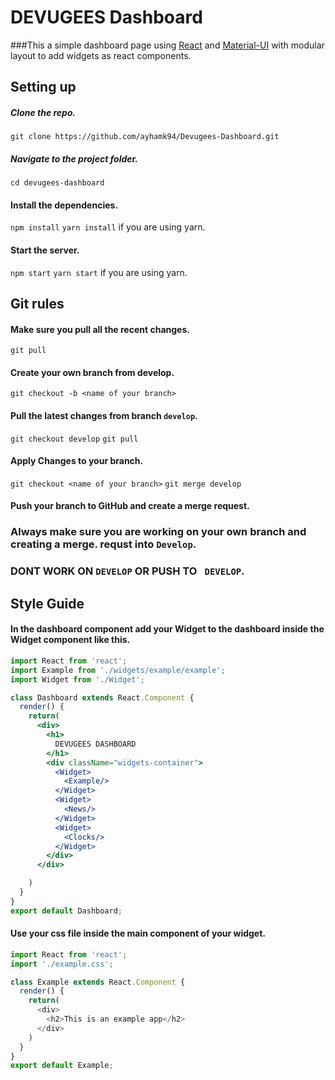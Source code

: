 # DEVUGEES  Dashboard
###This a simple dashboard page using [React](https://reactjs.org/) and [Material-UI](http://www.material-ui.com/#/) with modular layout to add widgets as react components.


## Setting up
##### Clone the repo.
`git clone https://github.com/ayhamk94/Devugees-Dashboard.git`
##### Navigate to the project folder.
`cd devugees-dashboard`
#### Install the dependencies.
`npm install`
`yarn install` if you are using yarn.


#### Start the server.
`npm start`
`yarn start` if you are using yarn.
## Git rules
#### Make sure you pull all the recent changes.
`git pull`
#### Create your own branch from develop.
`git checkout -b <name of your branch>`

#### Pull the latest changes from branch `develop`.
`git checkout develop`
`git pull`
#### Apply Changes to your branch.
`git checkout <name of your branch>`
`git merge develop`
#### Push your branch to GitHub and create a merge request.

### Always make sure you are working on your own branch and creating a merge. requst into `Develop`.
### DONT WORK ON `DEVELOP` OR PUSH TO ` DEVELOP`.



## Style Guide
#### In the dashboard component add your Widget to the dashboard inside the Widget component like this.
``` jsx
import React from 'react';
import Example from './widgets/example/example';
import Widget from './Widget';

class Dashboard extends React.Component {
  render() {
    return(
      <div>
        <h1>
          DEVUGEES DASHBOARD
        </h1>
        <div className="widgets-container">
          <Widget>
            <Example/>
          </Widget>
          <Widget>
            <News/>
          </Widget>
          <Widget>
            <Clocks/>
          </Widget>
        </div>
      </div>

    )
  }
}
export default Dashboard;

```
#### Use your css file inside the main component of your widget.
```javascript
import React from 'react';
import './example.css';

class Example extends React.Component {
  render() {
    return(
      <div>
        <h2>This is an example app</h2>
      </div>
    )
  }
}
export default Example;

```

